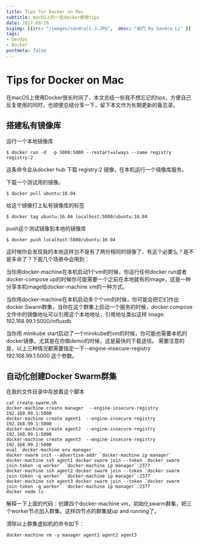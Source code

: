 ```yaml
---
title: Tips for Docker on Mac
subtitle: macOS上的一些docker使用tips
date: 2017-09-26
bigimg: [{src: "/images/sandrali-3.JPG",  desc: "前门 by Sandra Li" }]
tags:
- DevOps
- Docker
postmeta: false
---
```


# Tips for Docker on Mac

在macOS上使用Docker很长时间了，本文总结一些我不想忘记的tips，方便自己反复使用的同时，也顺便总结分享一下，留下本文作为长期更新的备忘录。

## 搭建私有镜像库
运行一个本地镜像库


```
$ docker run -d  -p 5000:5000 --restart=always --name registry registry:2
```

这条命令会从docker hub 下载 registry:2 镜像，在本机运行一个镜像库服务。

下载一个测试用的镜像。


```
$ docker pull ubuntu:16.04
```

给这个镜像打上私有镜像库的标签

```
$ docker tag ubuntu:16.04 localhost:5000/ubuntu:16.04
```
push这个测试镜像到本地的镜像库

```
$ docker push localhost:5000/ubuntu:16.04
```
这时候你会发现我的本地这样岂不是有了两份相同的镜像了，有这个必要么？是不是多余了？下面几个场景中会用到：

当你用docker-machine在本机启动1个vm的时候，你运行任何docker run或者docker-compose up的时候你可能需要一个之前在本地就有的image，这是一种分享本机image给docker-machine vm的一种方式。

当你用docker-machine在本机启动多个个vm的时候，你可能会把它们作出docker Swarm群集，当你在这个群集上启动一个服务的时候，docker compose文件中的镜像地址可以引用这个本地地址，引用地址类似这样 image: 192.168.99.1:5000/influxdb

当你用 minikube start启动了一个minikube的vm的时候，你可能也需要本机的docker镜像，尤其是在你做demo的时候，这是最快的下载途径。
需要注意的是，以上三种情况都需要指定一下--engine-insecure-registry 192.168.99.1:5000 这个参数。

## 自动化创建Docker Swarm群集

在我的文件目录中存放着这个脚本

```
cat create-swarm.sh
docker-machine create manager  --engine-insecure-registry 192.168.99.1:5000
docker-machine create agent1  --engine-insecure-registry 192.168.99.1:5000
docker-machine create agent2  --engine-insecure-registry 192.168.99.1:5000
docker-machine create agent3  --engine-insecure-registry 192.168.99.1:5000
eval `docker-machine env manager`
docker swarm init --advertise-addr `docker-machine ip manager`
docker-machine ssh agent1 docker swarm join --token `docker swarm join-token -q worker` `docker-machine ip manager`:2377
docker-machine ssh agent2 docker swarm join --token `docker swarm join-token -q worker` `docker-machine ip manager`:2377
docker-machine ssh agent3 docker swarm join --token `docker swarm join-token -q worker` `docker-machine ip manager`:2377
docker node ls
```

解释一下上面的代码：创建四个docker-machine vm，初始化swarm群集，把三个worker节点加入群集。这样四节点的群集就up and running了。

清除以上群集虚拟机的命令如下：

```
docker-machine rm -y manager agent1 agent2 agent3
```


